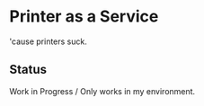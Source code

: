 # Printer as a Service

'cause printers suck.

## Status

Work in Progress / Only works in my environment.
